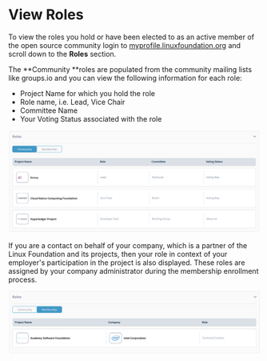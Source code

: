 # View Roles

To view the roles you hold or have been elected to as an active member of the open source community login to [myprofile.linuxfoundation.org](https://myprofile.linuxfoundation.org) and scroll down to the **Roles** section. 

The **Community **roles are populated from the community mailing lists like groups.io and you can view the following information for each role: 

* Project Name for which you hold the role
* Role name, i.e. Lead, Vice Chair
* Committee Name 
* Your Voting Status associated with the role

![](../.gitbook/assets/Roles.png)

If you are a contact on behalf of your company, which is a partner of the Linux Foundation and its projects, then your role in context of your employer's participation in the project is also displayed. These roles are assigned by your company administrator during the membership enrollment process.

![](../.gitbook/assets/Roles2.png)

